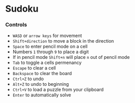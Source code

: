 # Sudoku

### Controls 
* `WASD` or `arrow keys` for movement
* `Shift+direction` to move a block in the direction
* `Space` to enter pencil mode on a cell
* Numbers `1` through `9` to place a digit
* If in pencil mode `Shift+n` will place `n` out of pencil mode
* `Tab` to toggle a cells permenancy
* `Escape` to clear a cell
* `Backspace` to clear the board
* `Ctrl+Z` to undo
* `Alt+Z` to undo to beginning
* `Ctrl+V` to load a puzzle from your clipboard
* `Enter` to automatically solve
